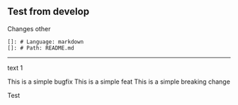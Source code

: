 ## Test from develop
Changes
other 
       
    []: # Language: markdown
    []: # Path: README.md

----
text
1

This is a simple bugfix
This is a simple feat
This is a simple breaking change

Test
